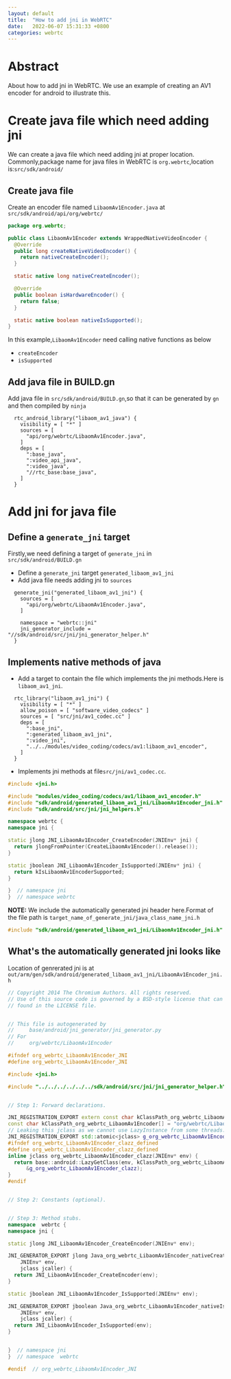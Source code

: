 ```yaml
---
layout: default
title:  "How to add jni in WebRTC"
date:   2022-06-07 15:31:33 +0800
categories: webrtc
---
```


# Abstract
About how to add jni in WebRTC.
We use an example of creating an AV1 encoder for android to illustrate this.
# Create java file which need adding jni
We can create a java file which need adding jni at proper location.
Commonly,package name for java files in WebRTC is `org.webrtc`,location is:`src/sdk/android/`

## Create java file
Create an encoder file named `LibaomAv1Encoder.java` at `src/sdk/android/api/org/webrtc/`
```java
package org.webrtc;

public class LibaomAv1Encoder extends WrappedNativeVideoEncoder {
  @Override
  public long createNativeVideoEncoder() {
    return nativeCreateEncoder();
  }

  static native long nativeCreateEncoder();

  @Override
  public boolean isHardwareEncoder() {
    return false;
  }

  static native boolean nativeIsSupported();
}
```

In this example,`LibaomAv1Encoder` need calling native functions as below
- `createEncoder`
- `isSupported`

## Add java file in BUILD.gn
Add java file in `src/sdk/android/BUILD.gn`,so that it can be generated by `gn` and then compiled by `ninja` 
```gn
  rtc_android_library("libaom_av1_java") {
    visibility = [ "*" ]
    sources = [
      "api/org/webrtc/LibaomAv1Encoder.java",
    ]
    deps = [
      ":base_java",
      ":video_api_java",
      ":video_java",
      "//rtc_base:base_java",
    ]
  }
```

# Add jni for java file
## Define a `generate_jni` target
Firstly,we need defining a target of `generate_jni` in `src/sdk/android/BUILD.gn`
- Define a `generate_jni` target `generated_libaom_av1_jni`
- Add java file needs adding jni to `sources`

```gn
  generate_jni("generated_libaom_av1_jni") {
    sources = [
      "api/org/webrtc/LibaomAv1Encoder.java",
    ]

    namespace = "webrtc::jni"
    jni_generator_include = "//sdk/android/src/jni/jni_generator_helper.h"
  }

```

## Implements native methods of java
- Add a target to contain the file which implements the jni methods.Here is `libaom_av1_jni`.
```gn
  rtc_library("libaom_av1_jni") {
    visibility = [ "*" ]
    allow_poison = [ "software_video_codecs" ]
    sources = [ "src/jni/av1_codec.cc" ]
    deps = [
      ":base_jni",
      ":generated_libaom_av1_jni",
      ":video_jni",
      "../../modules/video_coding/codecs/av1:libaom_av1_encoder",
    ]
  }
```
- Implements jni methods at file`src/jni/av1_codec.cc`.

```c++
#include <jni.h>

#include "modules/video_coding/codecs/av1/libaom_av1_encoder.h"
#include "sdk/android/generated_libaom_av1_jni/LibaomAv1Encoder_jni.h"
#include "sdk/android/src/jni/jni_helpers.h"

namespace webrtc {
namespace jni {

static jlong JNI_LibaomAv1Encoder_CreateEncoder(JNIEnv* jni) {
  return jlongFromPointer(CreateLibaomAv1Encoder().release());
}

static jboolean JNI_LibaomAv1Encoder_IsSupported(JNIEnv* jni) {
  return kIsLibaomAv1EncoderSupported;
}

}  // namespace jni
}  // namespace webrtc
```

**NOTE:** We include the automatically generated jni header here.Format of the file path is `target_name_of_generate_jni/java_class_name_jni.h`
```c++
#include "sdk/android/generated_libaom_av1_jni/LibaomAv1Encoder_jni.h"
```

## What's the automatically generated jni looks like
Location of genrerated jni is at `out/arm/gen/sdk/android/generated_libaom_av1_jni/LibaomAv1Encoder_jni.h`
```c++
// Copyright 2014 The Chromium Authors. All rights reserved.
// Use of this source code is governed by a BSD-style license that can be
// found in the LICENSE file.


// This file is autogenerated by
//     base/android/jni_generator/jni_generator.py
// For
//     org/webrtc/LibaomAv1Encoder

#ifndef org_webrtc_LibaomAv1Encoder_JNI
#define org_webrtc_LibaomAv1Encoder_JNI

#include <jni.h>

#include "../../../../../../sdk/android/src/jni/jni_generator_helper.h"


// Step 1: Forward declarations.

JNI_REGISTRATION_EXPORT extern const char kClassPath_org_webrtc_LibaomAv1Encoder[];
const char kClassPath_org_webrtc_LibaomAv1Encoder[] = "org/webrtc/LibaomAv1Encoder";
// Leaking this jclass as we cannot use LazyInstance from some threads.
JNI_REGISTRATION_EXPORT std::atomic<jclass> g_org_webrtc_LibaomAv1Encoder_clazz(nullptr);
#ifndef org_webrtc_LibaomAv1Encoder_clazz_defined
#define org_webrtc_LibaomAv1Encoder_clazz_defined
inline jclass org_webrtc_LibaomAv1Encoder_clazz(JNIEnv* env) {
  return base::android::LazyGetClass(env, kClassPath_org_webrtc_LibaomAv1Encoder,
      &g_org_webrtc_LibaomAv1Encoder_clazz);
}
#endif


// Step 2: Constants (optional).


// Step 3: Method stubs.
namespace  webrtc {
namespace jni {

static jlong JNI_LibaomAv1Encoder_CreateEncoder(JNIEnv* env);

JNI_GENERATOR_EXPORT jlong Java_org_webrtc_LibaomAv1Encoder_nativeCreateEncoder(
    JNIEnv* env,
    jclass jcaller) {
  return JNI_LibaomAv1Encoder_CreateEncoder(env);
}

static jboolean JNI_LibaomAv1Encoder_IsSupported(JNIEnv* env);

JNI_GENERATOR_EXPORT jboolean Java_org_webrtc_LibaomAv1Encoder_nativeIsSupported(
    JNIEnv* env,
    jclass jcaller) {
  return JNI_LibaomAv1Encoder_IsSupported(env);
}


}  // namespace jni
}  // namespace  webrtc

#endif  // org_webrtc_LibaomAv1Encoder_JNI

```
